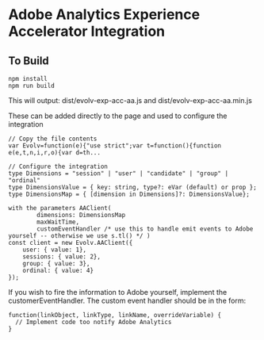 # Adobe Analytics Experience Accelerator Integration

## To Build
```
npm install
npm run build
```

This will output:
dist/evolv-exp-acc-aa.js and dist/evolv-exp-acc-aa.min.js

These can be added directly to the page and used to configure the integration

```
// Copy the file contents
var Evolv=function(e){"use strict";var t=function(){function e(e,t,n,i,r,o){var d=th...

// Configure the integration 
type Dimensions = "session" | "user" | "candidate" | "group" | "ordinal"
type DimensionsValue = { key: string, type?: eVar (default) or prop };
type DimensionsMap = { [dimension in Dimensions]?: DimensionsValue};

with the parameters AAClient(
        dimensions: DimensionsMap      
        maxWaitTime,
        customEventHandler /* use this to handle emit events to Adobe yourself -- otherwise we use s.tl() */ )
const client = new Evolv.AAClient({
    user: { value: 1},
    sessions: { value: 2},
    group: { value: 3},
    ordinal: { value: 4}
});                     
```

If you wish to fire the information to Adobe yourself, implement the customerEventHandler.
The custom event handler should be in the form:

```
function(linkObject, linkType, linkName, overrideVariable) {
  // Implement code too notify Adobe Analytics
}
```

